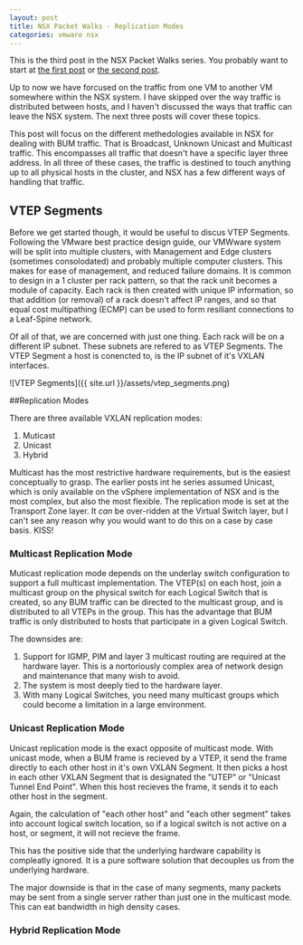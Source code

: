 ```yaml
---
layout: post
title: NSX Packet Walks - Replication Modes
categories: vmware nsx
---
```


This is the third post in the NSX Packet Walks series. You probably want to start at [the first post](http://vantmet.github.io/2015/02/10/packet-walks) or [the second post](http://vantmet.github.io/2015/03/24/packet-walks1).

Up to now we have forcused on the traffic from one VM to another VM somewhere within the NSX system. I have skipped over the way traffic is distributed between hosts, and I haven't discussed the ways that traffic can leave the NSX system. The next three posts will cover these topics.

This post will focus on the different methedologies available in NSX for dealing with BUM traffic. That is Broadcast, Unknown Unicast and Multicast traffic. This encompasses all traffic that doesn't have a specific layer three address. In all three of these cases, the traffic is destined to touch anything up to all physical hosts in the cluster, and NSX has a few different ways of handling that traffic.

## VTEP Segments

Before we get started though, it would be useful to discus VTEP Segments. Following the VMware best practice design guide, our VMWware system will be split into multiple clusters, with Management and Edge clusters (sometimes consolodated) and probably multiple computer clusters. This makes for ease of management, and reduced failure domains. It is common to design in a 1 cluster per rack pattern, so that the rack unit becomes a module of capacity. Each rack is then created with unique IP information, so that addition (or removal) of a rack doesn't affect IP ranges, and so that equal cost multipathing (ECMP) can be used to form resiliant connections to a Leaf-Spine network.

Of all of that, we are concerned with just one thing. Each rack will be on a different IP subnet. These subnets are refered to as VTEP Segments. The VTEP Segment a host is conencted to, is the IP subnet of it's VXLAN interfaces.

![VTEP Segments]({{ site.url }}/assets/vtep_segments.png)

##Replication Modes

There are three available VXLAN replication modes:

1. Muticast
2. Unicast
3. Hybrid

Multicast has the most restrictive hardware requirements, but is the easiest conceptually to grasp. The earlier posts int he series assumed Unicast, which is only available on the vSphere implementation of NSX and is the most complex, but also the most flexible. The replication mode is set at the Transport Zone layer. It *can* be over-ridden at the Virtual Switch layer, but I can't see any reason why you would want to do this on a case by case basis. KISS!

### Multicast Replication Mode

Muticast replication mode depends on the underlay switch configuration to support a full multicast implementation. The VTEP(s) on each host, join a multicast group on the physical switch for each Logical Switch that is created, so any BUM traffic can be directed to the multicast group, and is distributed to all VTEPs in the group. This has the advantage that BUM traffic is only distributed to hosts that participate in a given Logical Switch.

The downsides are:

1. Support for IGMP, PIM and layer 3 multicast routing are required at the hardware layer. This is a nortoriously complex area of network design and maintenance that many wish to avoid.
2. The system is most deeply tied to the hardware layer.
3. With many Logical Switches, you need many multicast groups which could become a limitation in a large environment.

### Unicast Replication Mode

Unicast replication mode is the exact opposite of multicast mode. With unicast mode, when a BUM frame is recieved by a VTEP, it send the frame directly to each other host in it's own VXLAN Segment. It then picks a host in each other VXLAN Segment that is designated the "UTEP" or "Unicast Tunnel End Point". When this host recieves the frame, it sends it to each other host in the segment.

Again, the calculation of "each other host" and "each other segment" takes into account logical switch location, so if a logical switch is not active on a host, or segment, it will not recieve the frame.

This has the positive side that the underlying hardware capability is compleatly ignored. It is a pure software solution that decouples us from the underlying hardware.

The major downside is that in the case of many segments, many packets may be sent from a single server rather than just one in the multicast mode. This can eat bandwidth in high density cases.

### Hybrid Replication Mode